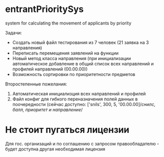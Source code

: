 # entrantPrioritySys
system for calculating the movement of applicants by priority


Задачи:
- Создать новый файл тестирования из 7 человек (21 заявка на 3 направления)
- Переписать перемещения заявлений на функции
- Новый метод класса направления (при инициализации автоматическое добавление в общий список всех направлений и профилей направлений (00.00.00))
- Возможность сортировки по приоритетности предметов


Второстепенные пожелания:
1. Автоматическая инициализция всех направлений и профилей
2. Файл конфиг для гибкого переназначения полей данных в поочередности (сейчас доступно: ['snils', 300, 5, '00.00.00]/*снилс, балл, приоритет и направление*/


# Не стоит пугаться лицензии
Для гос. организаций и по соглашению с запросом правообладателю - будет доступна другая необходимая лицензия
